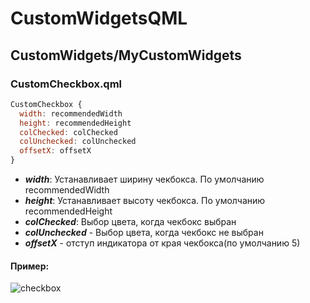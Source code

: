 # CustomWidgetsQML

## CustomWidgets/MyCustomWidgets
### CustomCheckbox.qml

```QML
CustomCheckbox {
  width: recommendedWidth
  height: recommendedHeight
  colChecked: colChecked
  colUnchecked: colUnchecked
  offsetX: offsetX
}
```
- ***width***: Устанавливает ширину чекбокса. По умолчанию recommendedWidth
- ***height***: Устанавливает высоту чекбокса. По умолчанию recommendedHeight
- ***colChecked***: Выбор цвета, когда чекбокс выбран
- ***colUnchecked*** - Выбор цвета, когда чекбокс не выбран
- ***offsetX*** - отступ индикатора от края чекбокса(по умолчанию 5)

#### Пример:

![checkbox](https://github.com/piffs1/CustomWidgetsQML/assets/43949777/cd226a1c-5cb5-436a-8674-e5dcb9a47273)
